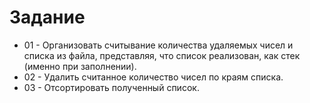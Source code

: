 # Задание

- 01 - Организовать считывание количества удаляемых чисел и списка из файла, представляя, что список реализован, как стек (именно при заполнении).
- 02 - Удалить считанное количество чисел по краям списка.
- 03 - Отсортировать полученный список.
